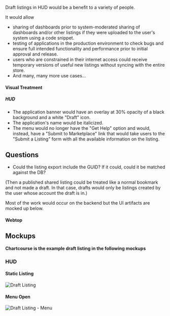 Draft listings in HUD would be a benefit to a variety of people.

It would allow
* sharing of dashboards prior to system-moderated sharing of dashboards and/or other listings if they were uploaded to the user's system using a code snippet.
* testing of applications in the production environment to check bugs and ensure full intended functionality and performance prior to initial approval and release.
* users who are constrained in their internet access could receive temporary versions of useful new listings without syncing with the entire store.
* And many, many more use cases...

#### Visual Treatment
##### HUD
* The application banner would have an overlay at 30% opacity of a black background and a white "Draft" icon.
* The application's name would be italicized.
* The menu would no longer have the "Get Help" option and would, instead, have a "Submit to Marketplace" link that would take users to the "Submit a Listing" form with all the available information on the listing.

## Questions
* Could the listing export include the GUID? If it could, could it be matched against the DB?

(Then a published shared listing could be treated like a normal bookmark and not made a draft. In that case, drafts would only be listings created by the user whose account the draft is in.)

Most of the work would occur on the backend but the UI artifacts are mocked up below.


#### Webtop

## Mockups
**Chartcourse is the example draft listing in the following mockups**

### HUD
#### Static Listing
![Draft Listing](https://raw.githubusercontent.com/ozone-development/ozp-documentation/master/mockups/hud/HUD_Bookmarks_Draft_00Static.png)

#### Menu Open
![Draft Listing - Menu](https://raw.githubusercontent.com/ozone-development/ozp-documentation/master/mockups/hud/HUD_Bookmarks_Draft_01Menu.png)